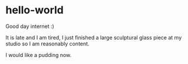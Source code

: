 # hello-world

Good day internet :)

It is late and I am tired, I just finished a large sculptural glass piece at my studio so I am reasonably content. 

I would like a pudding now.
